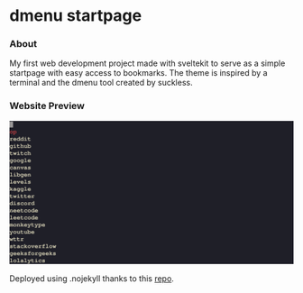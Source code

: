 # dmenu startpage
### About
My first web development project made with sveltekit to serve as a simple startpage with easy access to bookmarks. The theme is inspired by a terminal and the dmenu tool created by suckless.

### Website Preview
![preview](preview.png)

Deployed using .nojekyll thanks to this [repo](https://github.com/metonym/sveltekit-gh-pages).

